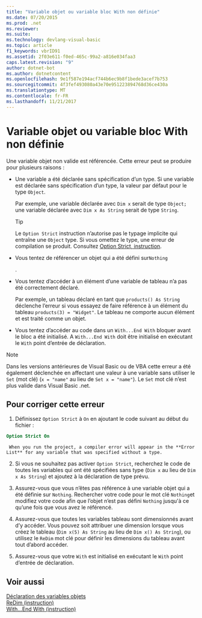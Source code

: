 ```yaml
---
title: "Variable objet ou variable bloc With non définie"
ms.date: 07/20/2015
ms.prod: .net
ms.reviewer: 
ms.suite: 
ms.technology: devlang-visual-basic
ms.topic: article
f1_keywords: vbrID91
ms.assetid: 2f03e611-f0ed-465c-99a2-a816e034faa3
caps.latest.revision: "9"
author: dotnet-bot
ms.author: dotnetcontent
ms.openlocfilehash: 9e1f587e194acf744b6ec9b8f1bede3acef7b753
ms.sourcegitcommit: 4f3fef493080a43e70e951223894768d36ce430a
ms.translationtype: MT
ms.contentlocale: fr-FR
ms.lasthandoff: 11/21/2017
---
```

# <a name="object-variable-or-with-block-variable-not-set"></a>Variable objet ou variable bloc With non définie
Une variable objet non valide est référencée.   Cette erreur peut se produire pour plusieurs raisons :  
  
-   Une variable a été déclarée sans spécification d’un type. Si une variable est déclarée sans spécification d’un type, la valeur par défaut pour le type `Object`.  
  
     Par exemple, une variable déclarée avec `Dim x` serait de type `Object;` une variable déclarée avec `Dim x As String` serait de type `String`.  
  
    > [!TIP]
    >  Le `Option Strict` instruction n’autorise pas le typage implicite qui entraîne une `Object` type. Si vous omettez le type, une erreur de compilation se produit. Consultez [Option Strict, instruction](../../../visual-basic/language-reference/statements/option-strict-statement.md).  
  
-   Vous tentez de référencer un objet qui a été défini sur`Nothing`  
  
     .  
  
-   Vous tentez d’accéder à un élément d’une variable de tableau n’a pas été correctement déclaré.  
  
     Par exemple, un tableau déclaré en tant que `products() As String` déclenche l’erreur si vous essayez de faire référence à un élément du tableau `products(3) = "Widget"`. Le tableau ne comporte aucun élément et est traité comme un objet.  
  
-   Vous tentez d’accéder au code dans un `With...End With` bloquer avant le bloc a été initialisé.   A `With...End With` doit être initialisé en exécutant le `With` point d’entrée de déclaration.  
  
> [!NOTE]
>  Dans les versions antérieures de Visual Basic ou de VBA cette erreur a été également déclenchée en affectant une valeur à une variable sans utiliser le `Set` (mot clé) (`x = "name"` au lieu de `Set x = "name"`). Le `Set` mot clé n’est plus valide dans Visual Basic .net.  
  
## <a name="to-correct-this-error"></a>Pour corriger cette erreur  
  
1.  Définissez `Option Strict` à `On` en ajoutant le code suivant au début du fichier :  
  
```vb  
Option Strict On  
```  

     When you run the project, a compiler error will appear in the **Error List** for any variable that was specified without a type.  
  
2.  Si vous ne souhaitez pas activer `Option Strict`, recherchez le code de toutes les variables qui ont été spécifiées sans type (`Dim x` au lieu de `Dim x As String`) et ajoutez à la déclaration de type prévu.  
  
3.  Assurez-vous que vous n’êtes pas référence à une variable objet qui a été définie sur `Nothing`.  Rechercher votre code pour le mot clé `Nothing`et modifiez votre code afin que l’objet n’est pas défini `Nothing` jusqu'à ce qu’une fois que vous avez le référencé.  
  
4.  Assurez-vous que toutes les variables tableau sont dimensionnés avant d’y accéder. Vous pouvez soit attribuer une dimension lorsque vous créez le tableau (`Dim x(5) As String` au lieu de `Dim x() As String`), ou utilisez le `ReDim` mot clé pour définir les dimensions du tableau avant tout d’abord accéder.  
  
5.  Assurez-vous que votre `With` est initialisé en exécutant le `With` point d’entrée de déclaration.  
  
## <a name="see-also"></a>Voir aussi  
 [Déclaration des variables objets](../../../visual-basic/programming-guide/language-features/variables/object-variable-declaration.md)  
 [ReDim (instruction)](../../../visual-basic/language-reference/statements/redim-statement.md)  
 [With...End With (instruction)](../../../visual-basic/language-reference/statements/with-end-with-statement.md)
